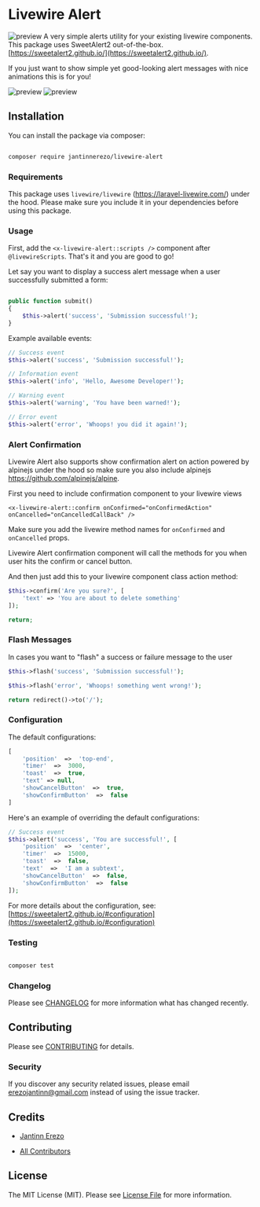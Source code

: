
# Livewire Alert
![preview](https://banners.beyondco.de/Livewire%20Alert.png?theme=dark&packageName=jantinnerezo%2Flivewire-alert&pattern=architect&style=style_2&description=A+very+simple+SweetAlert2+utility+for+your+livewire+components&md=1&showWatermark=1&fontSize=100px&images=exclamation-circle&widths=400&heights=400)
A very simple alerts utility for your existing livewire components. This package uses SweetAlert2 out-of-the-box. [https://sweetalert2.github.io/](https://sweetalert2.github.io/).

If you just want to show simple yet good-looking alert messages with nice animations this is for you!

![preview](https://raw.githubusercontent.com/jantinnerezo/livewire-alert/master/toast-preview.gif?token=AHC4OVKI6SNQ6DYWJ3AQQQK64WW6G)
![preview](https://raw.githubusercontent.com/jantinnerezo/livewire-alert/master/popup-preview.gif?token=AHC4OVKI6SNQ6DYWJ3AQQQK64WW6G)


## Installation

You can install the package via composer:

```bash

composer require jantinnerezo/livewire-alert

```

### Requirements

This package uses `livewire/livewire` (https://laravel-livewire.com/) under the hood.
Please make sure you include  it in your dependencies before using this package.

### Usage

First, add the `<x-livewire-alert::scripts />` component after `@livewireScripts`. That's it and you are good to go!

Let say you want to display a success alert message when a user successfully submitted a form:
``` php

public function submit()
{
	$this->alert('success', 'Submission successful!');
}

```

Example available events:

``` php
// Success event
$this->alert('success', 'Submission successful!');

// Information event
$this->alert('info', 'Hello, Awesome Developer!');

// Warning event
$this->alert('warning', 'You have been warned!');

// Error event
$this->alert('error', 'Whoops! you did it again!');

```
### Alert Confirmation
Livewire Alert also supports show confirmation alert on action 
powered by alpinejs under the hood so make sure you also include alpinejs
https://github.com/alpinejs/alpine. 

First you need to include confirmation component to your livewire views

`<x-livewire-alert::confirm onConfirmed="onConfirmedAction" onCancelled="onCancelledCallBack" />`

Make sure you add the livewire method names for `onConfirmed` and `onCancelled` props.

Livewire Alert confirmation component will call the methods for you when user hits the confirm or cancel button.

And then just add this to your livewire component class action method:

``` php
$this->confirm('Are you sure?', [
    'text' => 'You are about to delete something'
]);

return;
```
### Flash Messages
In cases you want to "flash" a success or failure message to the user
``` php
$this->flash('success', 'Submission successful!');

$this->flash('error', 'Whoops! something went wrong!');

return redirect()->to('/');

```

### Configuration
The default configurations:
``` php
[
	'position'  =>  'top-end',
	'timer'  =>  3000,
	'toast'  =>  true,
	'text' => null,
	'showCancelButton'  =>  true,
	'showConfirmButton'  =>  false
]
```
Here's an example of overriding the default configurations:

``` php
// Success event
$this->alert('success', 'You are successful!', [
	'position'  =>  'center',
	'timer'  =>  15000,
	'toast'  =>  false,
	'text'  =>  'I am a subtext',
	'showCancelButton'  =>  false,
	'showConfirmButton'  =>  false
]);
```
For more details about the configuration, see:
[https://sweetalert2.github.io/#configuration](https://sweetalert2.github.io/#configuration)
### Testing



``` bash

composer test

```



### Changelog



Please see [CHANGELOG](CHANGELOG.md) for more information what has changed recently.



## Contributing



Please see [CONTRIBUTING](CONTRIBUTING.md) for details.



### Security



If you discover any security related issues, please email erezojantinn@gmail.com instead of using the issue tracker.



## Credits



-  [Jantinn Erezo](https://github.com/jantinnerezo)

-  [All Contributors](../../contributors)



## License



The MIT License (MIT). Please see [License File](LICENSE.md) for more information.
